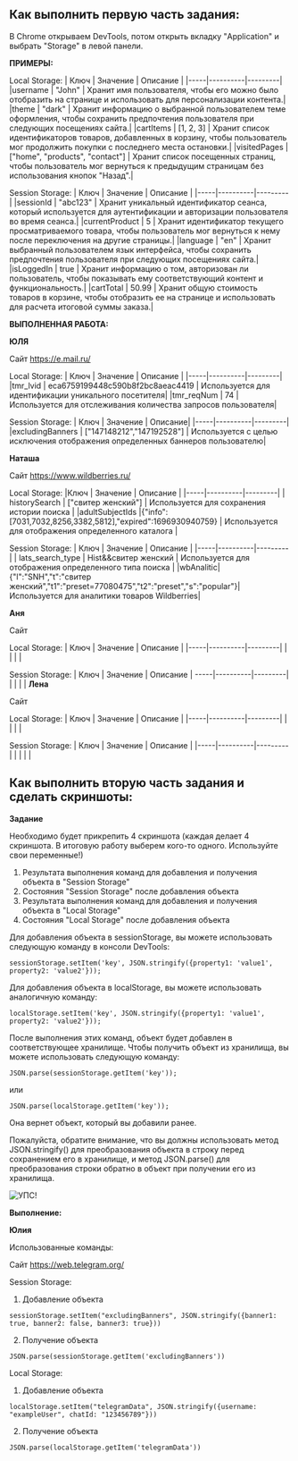 ## Как выполнить первую часть задания:

В Chrome открываем DevTools, потом открыть вкладку "Application" и выбрать "Storage" в левой панели. 

**ПРИМЕРЫ:** 

Local Storage:
| Ключ | Значение | Описание |
|-----|----------|---------|
|username | "John" | Хранит имя пользователя, чтобы его можно было отобразить на странице и использовать для персонализации контента.|
|theme | "dark" | Хранит информацию о выбранной пользователем теме оформления, чтобы сохранить предпочтения пользователя при следующих посещениях сайта.|
|cartItems | [1, 2, 3] | Хранит список идентификаторов товаров, добавленных в корзину, чтобы пользователь мог продолжить покупки с последнего места остановки.|
|visitedPages | ["home", "products", "contact"] | Хранит список посещенных страниц, чтобы пользователь мог вернуться к предыдущим страницам без использования кнопок "Назад".|

Session Storage:
| Ключ | Значение | Описание |
|-----|----------|---------|
|sessionId | "abc123" | Хранит уникальный идентификатор сеанса, который используется для аутентификации и авторизации пользователя во время сеанса.|
|currentProduct | 5 | Хранит идентификатор текущего просматриваемого товара, чтобы пользователь мог вернуться к нему после переключения на другие страницы.|
|language | "en" | Хранит выбранный пользователем язык интерфейса, чтобы сохранить предпочтения пользователя при следующих посещениях сайта.|
|isLoggedIn | true | Хранит информацию о том, авторизован ли пользователь, чтобы показывать ему соответствующий контент и функциональность.|
|cartTotal | 50.99 | Хранит общую стоимость товаров в корзине, чтобы отобразить ее на странице и использовать для расчета итоговой суммы заказа.|

**ВЫПОЛНЕННАЯ РАБОТА:**

**ЮЛЯ**

Сайт https://e.mail.ru/

Local Storage:
| Ключ | Значение | Описание |
|-----|----------|---------|
|tmr_lvid | eca6759199448c590b8f2bc8aeac4419 | Используется для идентификации уникального посетителя|
|tmr_reqNum | 74 | Используется для отслеживания количества запросов пользователя|

Session Storage:
| Ключ | Значение | Описание|
|-----|----------|---------|
|excludingBanners |  ["147148212","147192528"] | Используется с целью исключения отображения определенных баннеров пользователю|

**Наташа**

Сайт https://www.wildberries.ru/

Local Storage:
|Ключ | Значение | Описание |
|-----|----------|---------|
| historySearch | ["свитер женский"] | Используется для сохранения истории поиска |
|adultSubjectIds |{"info":[7031,7032,8256,3382,5812],"expired":1696930940759} | Используется для отображения определенного каталога |  

Session Storage:
| Ключ | Значение | Описание |
|-----|----------|---------|
| lats_search_type | Hist&&свитер женский | Используется для отображения определенного типа поиска |
|wbAnalitic|{"l":"SNH","t":"свитер женский","t1":"preset=77080475","t2":"preset","s":"popular"}|Используется для аналитики товаров Wildberries|

**Аня**

Сайт

Local Storage:
| Ключ | Значение | Описание |
|-----|----------|---------|
|  |  |  |

Session Storage:
| Ключ | Значение | Описание |
-----|----------|---------|
|  |  |  |
**Лена**

Сайт

Local Storage:
| Ключ | Значение | Описание |
|-----|----------|---------|
|  |  |  |

Session Storage:
| Ключ | Значение | Описание |
|-----|----------|---------|
|  |  |  |

## Как выполнить вторую часть задания и сделать скриншоты:

**Задание**

Необходимо будет прикрепить 4 скриншота (каждая делает 4 скриншота. В итоговую работу выберем кого-то одного. Используйте свои переменные!)

1. Результата выполнения команд для добавления и получения объекта в "Session Storage"
2. Состояния "Session Storage" после добавления объекта
3. Результата выполнения команд для добавления и получения объекта в "Local Storage"
4. Состояния "Local Storage" после добавления объекта 

Для добавления объекта в sessionStorage, вы можете использовать следующую команду в консоли DevTools:
```
sessionStorage.setItem('key', JSON.stringify({property1: 'value1', property2: 'value2'}));
```

Для добавления объекта в localStorage, вы можете использовать аналогичную команду:
```
localStorage.setItem('key', JSON.stringify({property1: 'value1', property2: 'value2'}));
```

После выполнения этих команд, объект будет добавлен в соответствующее хранилище. Чтобы получить объект из хранилища, вы можете использовать следующую команду:
```
JSON.parse(sessionStorage.getItem('key'));
```

или
```
JSON.parse(localStorage.getItem('key'));
```

Она вернет объект, который вы добавили ранее.

Пожалуйста, обратите внимание, что вы должны использовать метод JSON.stringify() для преобразования объекта в строку перед сохранением его в хранилище, и метод JSON.parse() для преобразования строки обратно в объект при получении его из хранилища.

![УПС!](https://bugaga.ru/uploads/posts/2020-03/1584546826_ikiru-3.jpg)

**Выполнение:**

**Юлия**

Использованные команды:

Сайт https://web.telegram.org/

Session Storage:
1. Добавление объекта 
```
sessionStorage.setItem("excludingBanners", JSON.stringify({banner1: true, banner2: false, banner3: true}))
```
2. Получение объекта
```
JSON.parse(sessionStorage.getItem('excludingBanners'))
```

Local Storage:
1. Добавление объекта
```
localStorage.setItem("telegramData", JSON.stringify({username: "exampleUser", chatId: "123456789"}))
```
2. Получение объекта
```
JSON.parse(localStorage.getItem('telegramData'))
```
